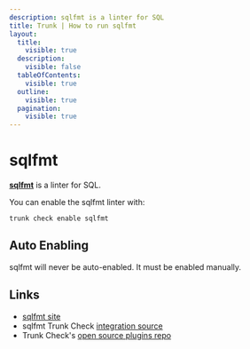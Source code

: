 ```yaml
---
description: sqlfmt is a linter for SQL
title: Trunk | How to run sqlfmt
layout:
  title:
    visible: true
  description:
    visible: false
  tableOfContents:
    visible: true
  outline:
    visible: true
  pagination:
    visible: true
---
```


# sqlfmt

[**sqlfmt**](https://github.com/tconbeer/sqlfmt#readme) is a linter for SQL.

You can enable the sqlfmt linter with:

```shell
trunk check enable sqlfmt
```

## Auto Enabling

sqlfmt will never be auto-enabled. It must be enabled manually.





## Links

- [sqlfmt site](https://github.com/tconbeer/sqlfmt#readme)
- sqlfmt Trunk Check [integration source](https://github.com/trunk-io/plugins/tree/main/linters/sqlfmt)
- Trunk Check's [open source plugins repo](https://github.com/trunk-io/plugins/tree/main)
